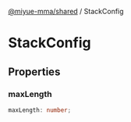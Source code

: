 [@miyue-mma/shared](../index.md) / StackConfig

# StackConfig

## Properties

### maxLength

```ts
maxLength: number;
```
